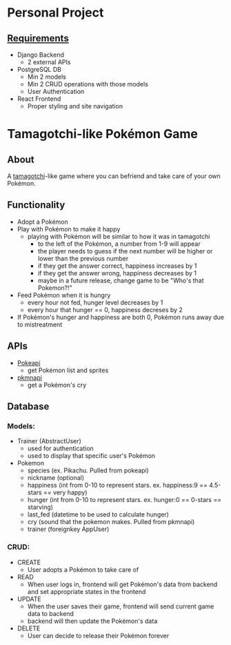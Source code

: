 # Personal Project

## [Requirements](https://docs.google.com/spreadsheets/d/13ORPURoJ_l57XPTRVydIpFdSs68ZoSeOJ_92LfeySoA/edit#gid=0)
- Django Backend
  - 2 external APIs
- PostgreSQL DB
  - Min 2 models
  - Min 2 CRUD operations with those models
  - User Authentication
- React Frontend
  - Proper styling and site navigation

# Tamagotchi-like Pokémon Game

## About
A [tamagotchi](https://en.wikipedia.org/wiki/Tamagotchi)-like game where you can befriend and take care of your own Pokémon.

## Functionality
  - Adopt a Pokémon
  - Play with Pokémon to make it happy
    - playing with Pokémon will be similar to how it was in tamagotchi
      - to the left of the Pokémon, a number from 1-9 will appear
      - the player needs to guess if the next number will be higher or lower than the previous number
      - if they get the answer correct, happiness increases by 1
      - if they get the answer wrong, happiness decreases by 1
      - maybe in a future release, change game to be "Who's that Pokemon?!"
  - Feed Pokémon when it is hungry
    - every hour not fed, hunger level decreases by 1
    - every hour that hunger == 0, happiness decreses by 2
  - If Pokémon's hunger and happiness are both 0, Pokémon runs away due to mistreatment
  
## APIs
- [Pokeapi](https://pokeapi.co/)
  - get Pokémon list and sprites
- [pkmnapi](https://www.pkmnapi.com/endpoints/pokemon-cries/#post-pokemon-cry)
  - get a Pokémon's cry

## Database
### Models:
- Trainer (AbstractUser)
  - used for authentication
  - used to display that specific user's Pokémon
- Pokemon
  - species (ex. Pikachu. Pulled from pokeapi)
  - nickname (optional)
  - happiness (int from 0-10 to represent stars. ex. happiness:9 == 4.5-stars == very happy)
  - hunger (int from 0-10 to represent stars. ex. hunger:0 == 0-stars == starving)
  - last_fed (datetime to be used to calculate hunger)
  - cry (sound that the pokemon makes. Pulled from pkmnapi)
  - trainer (foreignkey AppUser)

### CRUD:
- CREATE
  - User adopts a Pokémon to take care of
- READ
  - When user logs in, frontend will get Pokémon's data from backend and set appropriate states in the frontend
- UPDATE
  - When the user saves their game, frontend will send current game data to backend
  - backend will then update the Pokémon's data
- DELETE
  - User can decide to release their Pokémon forever